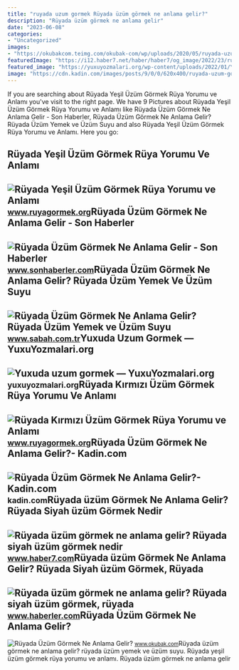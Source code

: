 ```yaml
---
title: "ruyada uzum gormek Rüyada üzüm görmek ne anlama gelir?"
description: "Rüyada üzüm görmek ne anlama gelir"
date: "2023-06-08"
categories:
- "Uncategorized"
images:
- "https://okubakcom.teimg.com/okubak-com/wp/uploads/2020/05/ruyada-uzum-gormek.jpg"
featuredImage: "https://i12.haber7.net/haber/haber7/og_image/2022/23/ruyada_uzum_gormek_ne_anlama_gelir_ruyada_siyah_uzum_gormek_nedir_1654761830_4818.jpg"
featured_image: "https://yuxuyozmalari.org/wp-content/uploads/2022/01/Yuxuda-uzum-gormək.jpg"
image: "https://cdn.kadin.com/images/posts/9/0/0/620x400/ruyada-uzum-gormek-ne-anlama-gelir-1567171425.jpg"
---
```


If you are searching about Rüyada Yeşil Üzüm Görmek Rüya Yorumu ve Anlamı you've visit to the right page. We have 9 Pictures about Rüyada Yeşil Üzüm Görmek Rüya Yorumu ve Anlamı like Rüyada Üzüm Görmek Ne Anlama Gelir - Son Haberler, Rüyada Üzüm Görmek Ne Anlama Gelir? Rüyada Üzüm Yemek ve Üzüm Suyu and also Rüyada Yeşil Üzüm Görmek Rüya Yorumu ve Anlamı. Here you go:

Rüyada Yeşil Üzüm Görmek Rüya Yorumu Ve Anlamı
----------------------------------------------

 ![Rüyada Yeşil Üzüm Görmek Rüya Yorumu ve Anlamı](https://ruyagormek.org/images/Ruyada-Yesil-Uzum-Gormek-95.jpg) <small>www.ruyagormek.org</small>Rüyada Üzüm Görmek Ne Anlama Gelir - Son Haberler
-------------------------------------------------

 ![Rüyada Üzüm Görmek Ne Anlama Gelir - Son Haberler](https://i.sonhaberler.com/2/1280/720/storage/old/images/haberler/2018/11/ruyada_uzum_gormek_ne_anlama_gelir_h87566_1b149.jpg) <small>www.sonhaberler.com</small>Rüyada Üzüm Görmek Ne Anlama Gelir? Rüyada Üzüm Yemek Ve Üzüm Suyu
------------------------------------------------------------------

 ![Rüyada Üzüm Görmek Ne Anlama Gelir? Rüyada Üzüm Yemek ve Üzüm Suyu](https://iasbh.tmgrup.com.tr/59fa42/650/344/0/141/800/560?u=https://isbh.tmgrup.com.tr/sbh/2020/02/23/ruyada-uzum-gormek-ne-anlama-gelir-ruyada-uzum-yemek-ve-uzum-suyu-icmek-1582478287395.jpg) <small>www.sabah.com.tr</small>Yuxuda Uzum Gormek — YuxuYozmalari.org
--------------------------------------

 ![Yuxuda uzum gormek — YuxuYozmalari.org](https://yuxuyozmalari.org/wp-content/uploads/2022/01/Yuxuda-uzum-gormək.jpg) <small>yuxuyozmalari.org</small>Rüyada Kırmızı Üzüm Görmek Rüya Yorumu Ve Anlamı
------------------------------------------------

 ![Rüyada Kırmızı Üzüm Görmek Rüya Yorumu ve Anlamı](https://ruyagormek.org/images/Ruyada-Kirmizi-Uzum-Gormek-54.jpg) <small>www.ruyagormek.org</small>Rüyada Üzüm Görmek Ne Anlama Gelir?- Kadin.com
----------------------------------------------

 ![Rüyada Üzüm Görmek Ne Anlama Gelir?- Kadin.com](https://cdn.kadin.com/images/posts/9/0/0/620x400/ruyada-uzum-gormek-ne-anlama-gelir-1567171425.jpg) <small>kadin.com</small>Rüyada üzüm Görmek Ne Anlama Gelir? Rüyada Siyah üzüm Görmek Nedir
------------------------------------------------------------------

 ![Rüyada üzüm görmek ne anlama gelir? Rüyada siyah üzüm görmek nedir](https://i12.haber7.net/haber/haber7/og_image/2022/23/ruyada_uzum_gormek_ne_anlama_gelir_ruyada_siyah_uzum_gormek_nedir_1654761830_4818.jpg) <small>www.haber7.com</small>Rüyada üzüm Görmek Ne Anlama Gelir? Rüyada Siyah üzüm Görmek, Rüyada
--------------------------------------------------------------------

 ![Rüyada üzüm görmek ne anlama gelir? Rüyada siyah üzüm görmek, rüyada](https://foto.haberler.com/haber/2020/09/07/ruyada-uzum-gormek-ne-anlama-gelir-ruyada-siyah-13577383_3435_amp.jpg) <small>www.haberler.com</small>Rüyada Üzüm Görmek Ne Anlama Gelir?
-----------------------------------

 ![Rüyada Üzüm Görmek Ne Anlama Gelir?](https://okubakcom.teimg.com/okubak-com/wp/uploads/2020/05/ruyada-uzum-gormek.jpg) <small>www.okubak.com</small>Rüyada üzüm görmek ne anlama gelir? rüyada üzüm yemek ve üzüm suyu. Rüyada yeşil üzüm görmek rüya yorumu ve anlamı. Rüyada üzüm görmek ne anlama gelir
